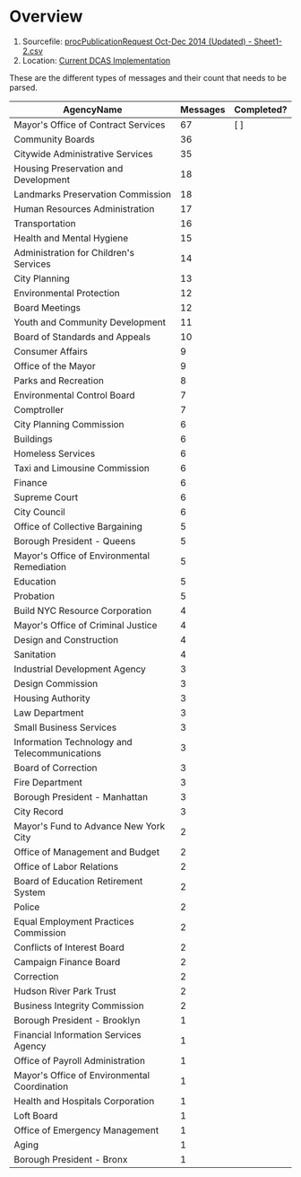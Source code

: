 # Overview

1. Sourcefile: [procPublicationRequest Oct-Dec 2014 (Updated) - Sheet1-2.csv](https://github.com/CityOfNewYork/CROL-PDF/blob/master/Current%20DCAS%20Implementation/DCAS%20Database%20Sample%20data/procPublicationRequest%20Oct-Dec%202014%20(Updated)%20-%20Sheet1-2.csv)
2. Location: [Current DCAS Implementation](https://github.com/CityOfNewYork/CROL-PDF/blob/master/Current%20DCAS%20Implementation/DCAS%20Database%20Sample%20data/)

These are the different types of messages and their count that needs to be parsed.

AgencyName                                      | Messages    | Completed?
------------------------------------------------|-------------|----------
Mayor's Office of Contract Services             |67           |   [ ]
Community Boards                                |36           |
Citywide Administrative Services                |35           |
Housing Preservation and Development            |18           |
Landmarks Preservation Commission               |18           |
Human Resources Administration                  |17           |
Transportation                                  |16           |
Health and Mental Hygiene                       |15           |
Administration for Children's Services          |14           |
City Planning                                   |13           |
Environmental Protection                        |12           |
Board Meetings                                  |12           |
Youth and Community Development                 |11           |
Board of Standards and Appeals                  |10           |
Consumer Affairs                                | 9           |
Office of the Mayor                             | 9           |
Parks and Recreation                            | 8           |
Environmental Control Board                     | 7           |
Comptroller                                     | 7           |
City Planning Commission                        | 6           |
Buildings                                       | 6           |
Homeless Services                               | 6           |
Taxi and Limousine Commission                   | 6           |
Finance                                         | 6           |
Supreme Court                                   | 6           |
City Council                                    | 6           |
Office of Collective Bargaining                 | 5           |
Borough President - Queens                      | 5           |
Mayor's Office of Environmental Remediation     | 5           |
Education                                       | 5           |
Probation                                       | 5           |
Build NYC Resource Corporation                  | 4           |
Mayor's Office of Criminal Justice              | 4           |
Design and Construction                         | 4           |
Sanitation                                      | 4           |
Industrial Development Agency                   | 3           |
Design Commission                               | 3           |
Housing Authority                               | 3           |
Law Department                                  | 3           |
Small Business Services                         | 3           |
Information Technology and Telecommunications   | 3           |
Board of Correction                             | 3           |
Fire Department                                 | 3           |
Borough President - Manhattan                   | 3           |
City Record                                     | 3           |
Mayor's Fund to Advance New York City           | 2           |
Office of Management and Budget                 | 2           |
Office of Labor Relations                       | 2           |
Board of Education Retirement System            | 2           |
Police                                          | 2           |
Equal Employment Practices Commission           | 2           |
Conflicts of Interest Board                     | 2           |
Campaign Finance Board                          | 2           |
Correction                                      | 2           |
Hudson River Park Trust                         | 2           |
Business Integrity Commission                   | 2           |
Borough President - Brooklyn                    | 1           |
Financial Information Services Agency           | 1           |
Office of Payroll Administration                | 1           |
Mayor's Office of Environmental Coordination    | 1           |
Health and Hospitals Corporation                | 1           |
Loft Board                                      | 1           |
Office of Emergency Management                  | 1           |
Aging                                           | 1           |
Borough President - Bronx                       | 1           |
